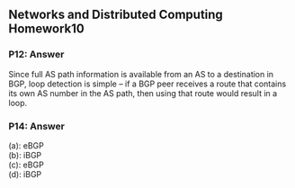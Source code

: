 ## Networks and Distributed Computing Homework10
### P12: Answer
Since full AS path information is available from an AS to a destination in BGP, loop detection is simple
– if a BGP peer receives a route that contains its own AS number in the AS path, then using that route
would result in a loop.  
  
    
### P14: Answer
(a): eBGP  
(b): iBGP  
(c): eBGP  
(d): iBGP
